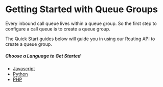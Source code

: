 # Getting Started with Queue Groups

Every inbound call queue lives within a queue group. So the first step to configure a call queue is to create a queue group.

The Quick Start guides below will guide you in using our Routing API to create a queue group.

##### Choose a Language to Get Started

* [Javascript](./node/)
* [Python](./python/)
* [PHP](./php/)
